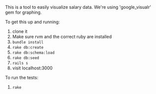 This is a tool to easily visualize salary data.
We're using 'google_visualr' gem for graphing.

To get this up and running:
  1. clone it
  1. Make sure rvm and the correct ruby are installed
  1. `bundle install`
  1. `rake db:create`
  1. `rake db:schema:load`
  1. `rake db:seed`
  1. `rails s`
  1. visit localhost:3000

To run the tests:
  1. `rake`
